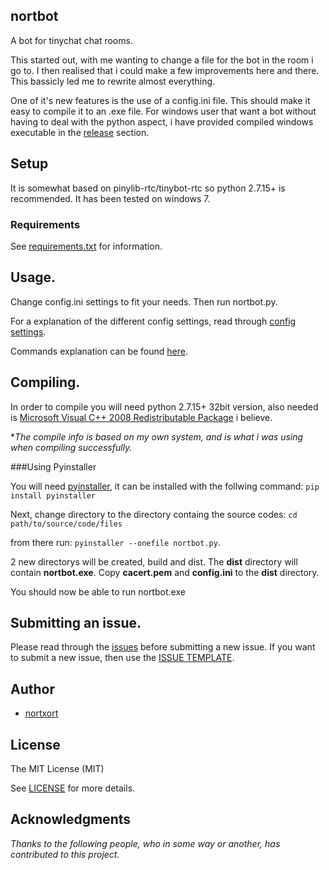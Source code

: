 ## nortbot

A bot for tinychat chat rooms.

This started out, with me wanting to change a file for the bot in the room i go to.
I then realised that i could make a few improvements here and there. This bassicly led me to rewrite almost everything.

One of it's new features is the use of a config.ini file. This should make it easy to compile it to an .exe file. For windows user that want a bot without having to deal with the python aspect, i have provided compiled windows executable in the [release](https://github.com/nortxort/nortbot/releases) section.


## Setup
It is somewhat based on pinylib-rtc/tinybot-rtc so python 2.7.15+ is recommended. It has been tested on windows 7.


### Requirements

See [requirements.txt](https://github.com/nortxort/nortbot/blob/master/requirements.txt) for information.


## Usage.

Change config.ini settings to fit your needs. Then run nortbot.py. 

For a explanation of the different config settings, read through [config settings](https://github.com/nortxort/nortbot/blob/master/CONFIG.md).

Commands explanation can be found [here](https://github.com/nortxort/nortbot/blob/master/COMMANDS.md).


## Compiling.

In order to compile you will need python 2.7.15+ 32bit version, also needed is [Microsoft Visual C++ 2008 Redistributable Package](http://www.microsoft.com/downloads/en/details.aspx?FamilyID=9b2da534-3e03-4391-8a4d-074b9f2bc1bf&displaylang=en) i believe. 

**The compile info is based on my own system, and is what i was using when compiling successfully.*

###Using Pyinstaller

You will need [pyinstaller](http://www.pyinstaller.org/), it can be installed with the follwing command: `pip install pyinstaller` 

Next, change directory to the directory containg the source codes: `cd path/to/source/code/files` 

from there run: `pyinstaller --onefile nortbot.py`.

2 new directorys will be created, build and dist. The **dist** directory will contain **nortbot.exe**. Copy **cacert.pem** and **config.ini** to the **dist** directory.

You should now be able to run nortbot.exe


## Submitting an issue.

Please read through the [issues](https://github.com/nortxort/nortbot/issues) before submitting a new issue. If you want to submit a new issue, then use the [ISSUE TEMPLATE](https://github.com/nortxort/nortbot/blob/master/ISSUE_TEMPLATE.md).


## Author

* [nortxort](https://github.com/nortxort)

## License

The MIT License (MIT)

See [LICENSE](https://github.com/nortxort/nortbot/blob/master/LICENSE) for more details.

## Acknowledgments

*Thanks to the following people, who in some way or another, has contributed to this project.*


